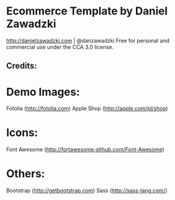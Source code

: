 # Ecommerce Template by Daniel Zawadzki
http://danielzawadzki.com | @danzawadzki
Free for personal and commercial use under the CCA 3.0 license.



## Credits:

# Demo Images:
Fotolia (http://fotolia.com)
Apple Shop (http://apple.com/pl/shop)

# Icons:
Font Awesome (http://fortawesome.github.com/Font-Awesome)

# Others:
Bootstrap (http://getbootstrap.com)
Sass (http://sass-lang.com/)